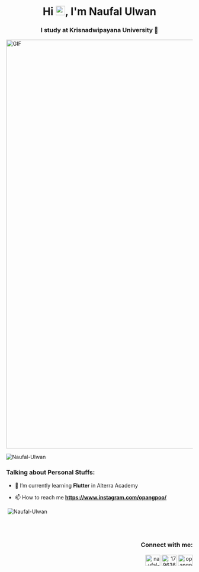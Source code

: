 <h1 align="center">Hi <img src="https://media.giphy.com/media/hvRJCLFzcasrR4ia7z/giphy.gif" width="25px">, I'm Naufal Ulwan</h1>
<h3 align="center">I study at Krisnadwipayana University 🏫</h3>
<img alt="GIF" src="https://user-images.githubusercontent.com/75620422/154913029-8b75bd7e-27d4-40f4-8de4-8c1dd949ccb6.gif" width="1100" />

<p align="left"> <img src="https://komarev.com/ghpvc/?username=Naufal-Ulwan&label=Profile%20views&color=0e75b6&style=flat" alt="Naufal-Ulwan" /> </p>
<h3 align="left">Talking about Personal Stuffs:</h3>

- 🌱 I’m currently learning **Flutter** in Alterra Academy

- 📫 How to reach me **https://www.instagram.com/opangpoo/**

<p>&nbsp;<img align="center" src="https://github-readme-stats.vercel.app/api?username=Naufal-Ulwan&show_icons=true&locale=id" alt="Naufal-Ulwan" /></p></p>

</br>
</br>
<h3 align="right">Connect with me:</h3>
<p align="right">
<a href="https://linkedin.com/in/naufal-ulwan-3b08961ab" target="blank"><img align="center" src="https://raw.githubusercontent.com/rahuldkjain/github-profile-readme-generator/master/src/images/icons/Social/linked-in-alt.svg" alt="naufal-ulwan-3b08961ab" height="30" width="40" /></a>
<a href="https://stackoverflow.com/users/17963645" target="blank"><img align="center" src="https://raw.githubusercontent.com/rahuldkjain/github-profile-readme-generator/master/src/images/icons/Social/stack-overflow.svg" alt="17963645" height="30" width="40" /></a>
<a href="https://instagram.com/opangpoo" target="blank"><img align="center" src="https://raw.githubusercontent.com/rahuldkjain/github-profile-readme-generator/master/src/images/icons/Social/instagram.svg" alt="opangpoo" height="30" width="40" /></a>
</p>


